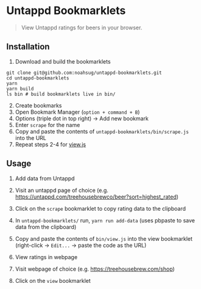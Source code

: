 # Untappd Bookmarklets
> View Untappd ratings for beers in your browser.

## Installation
1. Download and build the bookmarklets
```
git clone git@github.com:noahsug/untappd-bookmarklets.git
cd untappd-bookmarklets
yarn
yarn build
ls bin # build bookmarklets live in bin/
```

2. Create bookmarks
  1. Open Bookmark Manager (`option + command + B`)
  1. Options (triple dot in top right) -> Add new bookmark
  1. Enter `scrape` for the name
  1. Copy and paste the contents of `untappd-bookmarklets/bin/scrape.js` into the URL
  1. Repeat steps 2-4 for [view.js](bin/view.js)

## Usage
1. Add data from Untappd
  1. Visit an untappd page of choice (e.g. https://untappd.com/treehousebrewco/beer?sort=highest_rated)
  1. Click on the `scrape` bookmarklet to copy rating data to the clipboard
  1. In `untappd-bookmarklets/` run, `yarn run add-data` (uses pbpaste to save data from the clipboard)
  1. Copy and paste the contents of `bin/view.js` into the view bookmarklet (right-click -> `Edit...` -> paste the code as the URL)

2. View ratings in webpage
  1. Visit webpage of choice (e.g. https://treehousebrew.com/shop)
  2. Click on the `view` bookmarklet
